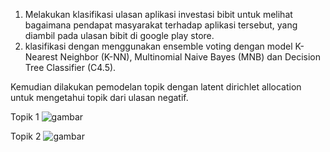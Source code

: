 1. Melakukan klasifikasi ulasan aplikasi investasi bibit untuk melihat bagaimana pendapat masyarakat terhadap aplikasi tersebut, yang diambil pada ulasan bibit di google play store.
2. klasifikasi dengan menggunakan ensemble voting dengan model K-Nearest Neighbor (K-NN), Multinomial Naive Bayes (MNB) dan Decision Tree Classifier (C4.5).

 Kemudian dilakukan pemodelan topik dengan latent dirichlet allocation untuk mengetahui topik dari ulasan negatif.

Topik 1
![gambar](https://github.com/user-attachments/assets/274ff72b-fbad-48ff-bcee-d7d7a7f67c72)


Topik 2
![gambar](https://github.com/user-attachments/assets/4494baa5-f445-40b3-956f-932341fef722)
